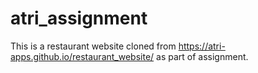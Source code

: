 # atri_assignment
This is a restaurant website cloned from https://atri-apps.github.io/restaurant_website/ as part of assignment.

